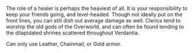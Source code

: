 The role of a healer is perhaps the heaviest of all. It is your responsibility to keep your friends going, and level-headed. Though not ideally put on the front lines, you can still dish out average damage as well. Clerics tend to worship the old gods of the Overworld, and can often be found tending to the dilapidated shrines scattered throughout Verdantia.

Can only use Leather, Chainmail, or Gold armor.
